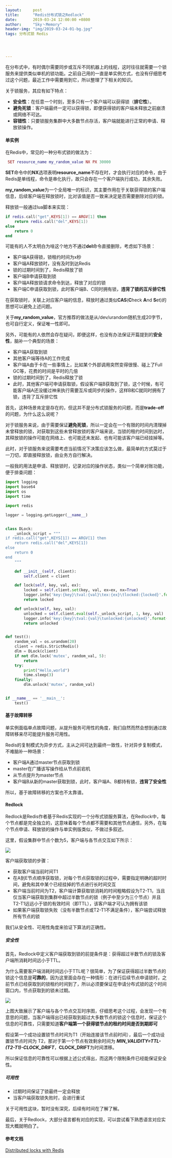 ```yaml
---
layout:     post
title:      "Redis分布式锁之Redlock"
date:       2019-03-24 12:00:00 +0800
author:     "Sky丶Memory"
header-img: "img/2019-03-24-01-bg.jpg"
tags: 分布式锁 Redis




---
```


在分布式中，有时偶尔需要同步或互斥不同机器上的线程，这时往往就需要一个锁服务来提供类似单机的锁功能。之前自己用的一直是单实例方式，也没有仔细思考过这个问题，最近工作中需要用到它，所以整理了下相关的知识。

关于锁服务，其应有如下特点：

- **安全性**：在任意一个时刻，至多只有一个客户端可以获得锁（**排它性**）。
- **避免死锁**：客户端最终一定可以获得锁，即便获得锁的客户端未释放之前崩溃或网络不可达。
- **容错性**：只要锁服务集群中大多数节点存活，客户端就能进行正常的申请、释放锁操作。

#### 单实例

在Redis中，常见的一种分布式锁的做法为：

```lua
 SET resource_name my_random_value NX PX 30000
```

**SET**命令中的**NX**选项表明**resource_name**不存在时，才会执行对应的命令，由于Redis是单线程，命令是串化执行，故只会存在一个客户端执行成功，其余失败。

**my_random_value**为一个全局唯一的标识，其主要作用在于关联获得锁的客户端信息，后续客户端在释放锁时，比对该值是否一致来决定是否需要删除对应的锁。

释放锁一般通过lua脚本来实现：

```lua
if redis.call("get",KEYS[1]) == ARGV[1] then
    return redis.call("del",KEYS[1])
else
    return 0
end
```

可能有的人不太明白为啥这个地方不通过**del**命令直接删除，考虑如下场景：

- 客户端A获得锁，锁租约时间为x秒
- 客户端A释放锁时，没有及时到达Redis
- 锁的过期时间到了，Redis释放了锁
- 客户端B申请获取到锁
- 客户端A释放锁请求命令到达，释放了对应的锁
- 客户端C申请获取到锁，此时客户端B、C同时拥有锁，**违背了锁的互斥排它性**

在获取锁时，关联上对应客户端的信息，释放时通过类似**CAS**(**C**heck **A**nd **S**et)的思想可以避免上述问题。

关于**my_random_value**，官方推荐的做法是从/dev/urandom随机生成20字节，也可自行定义，保证唯一性即可。

另外，可能有的人依然会存在疑问，即便这样，也没有办法保证开篇提到的**安全性**，脑补一个典型的场景：

- 客户端A获取到锁
- 其他客户端等待A的工作完成
- 客户端A由于卡在一些事情上，比如某个外部调用突然变得很慢、碰上了Full GC等，花费的时间是平时的几倍
- 锁的过期时间到了，Redis释放了锁
- 此时，其他客户端可申请获取锁，假设客户端B获取到了锁，这个时候，有可能客户端A还没缓过神来执行需要互斥或同步的操作，这样B和C就同时拥有了锁，违背了互斥排它性

首先，这种场景肯定是存在的，但这并不是分布式锁服务的问题，而是**trade-off**的问题，为什么这么说呢？

对于锁服务来说，由于需要保证**避免死锁**，所以一定会在一个有限的时间内清理掉未曾释放的锁，对获取到这些未曾释放锁的客户端来说，当锁的租约时间到达时，其释放锁的操作可能在网络上、也可能还未发起、也有可能该客户端已经挂掉等。

此时，对于锁服务来说需要考虑当前情况下决策应该怎么做，最简单的方式莫过于一刀切，即直接释放锁，由业务方自行解决。

一般我的用法是申请、释放锁时，记录对应的操作状态，类似一个简单对账功能，便于排查问题：

```python
import logging
import base64
import os
import time

import redis

logger = logging.getLogger(__name__)


class DLock:
    _unlock_script = """
if redis.call("get",KEYS[1]) == ARGV[1] then
    return redis.call("del",KEYS[1])
else
    return 0
end
    """

    def __init__(self, client):
        self.client = client

    def lock(self, key, val, ex):
        locked = self.client.set(key, val, ex=ex, nx=True)
        logger.info('key:{key}\tval:{val}\tex:{ex}\tlocked:{locked}'.format(key=key, val=base64.b64encode(val), ex=ex, locked=bool(locked)))
        return locked

    def unlock(self, key, val):
        unlocked = self.client.eval(self._unlock_script, 1, key, val)
        logger.info('key:{key}\tval:{val}\tunlocked:{unlocked}'.format(key=key, val=base64.b64encode(val), unlocked=bool(unlocked)))
        return unlocked


def test():
    random_val = os.urandom(20)
    client = redis.StrictRedis()
    dlm = DLock(client)
    if not dlm.lock('mutex', random_val, 5):
        return
    try:
        print("Hello,world")
        time.sleep(3)
    finally:
        dlm.unlock('mutex', random_val)


if __name__ == '__main__':
    test()

```



#### 基于故障转移

单实例面临单点故障问题，从提升服务可用性的角度，我们自然而然会想到通过故障转移来尽可能提升服务可用性。

Redis的复制模式为异步方式，主从之间可达到最终一致性，针对异步复制模式，不难脑补一种场景：

- 客户端A通过master节点获取到锁
- master在广播该写操作给从节点前宕机
- 从节点提升为master节点
- 客户端B从新的master获取到锁，此时，客户端A、B都持有锁，**违背了安全性**

所以，基于故障转移的方案也不太靠谱。

#### Redlock

Redlock是Redis作者基于Redis实现的一个分布式锁服务算法，在Redlock中，每个节点都是完全独立的，这意味着每个节点都不需要和其他节点通信，另外，在每个节点申请、释放锁的操作与单实例版类似，不做过多叙述。

这里，假设集群中节点个数为5，客户端与各节点交互如下所示：

![](/img/2019-03-24-01-01.jpg)

客户端获取锁的步骤：

- 获取客户端当前时间T1
- 在A到E节点顺序获取锁，对每个节点获取锁的过程中，需要指定明确的超时时间，避免和其中某个已经挂掉的节点进行长时间交互
- 客户端当前时间为T2，客户端计算获取锁消耗的时间粗略假设为T2-T1，当且仅当客户端获取到集群中超过半数节点的锁（例子中至少为三个节点）并且T2-T1远远小于锁的有效时间（即TTL），该客户端才可认为拥有该锁
- 如果客户端获取锁失败（没有半数节点或T2-T1不满足条件），客户端尝试释放所有节点的锁

我们从安全性、可用性角度来验证下算法的正确性。

##### 安全性

首先，Redlock中定义客户端获取到锁的前提条件是：获得超过半数节点的锁及客户端所消耗时间远小于TTL。

为什么需要客户端消耗时间远小于TTL呢？很简单，为了保证获得超过半数节点的锁这个信息是**可靠的**，因为这里面会存在一种情形：在进行后续节点申请锁时，之前节点已经获取到的锁租约时间到了，所以必须要保证在申请分布式锁的这个时间窗口内，节点获取到的锁未过期。

![](/img/2019-03-24-01-02.jpg)

上图大致展示了客户端与各个节点交互时序图，仔细思考这个过程，会发现一个有意思的问题，当客户端得出已经获取到超过大多数节点的锁这个信息时，保证这个信息的可靠性，只需要知道**客户端第一个获得锁节点的租约时间是否到期即可**

假设第一个成功设置锁节点时间为T1（开始连接该节点前时间），最后一个成功设置锁节点时间为 T2，那对于第一个节点有效剩余时间为 ***MIN_VALIDITY=TTL-(T2-T1)-CLOCK_DRIFT***，**CLOCK_DRIFT**为时间漂移。

所以保证信息的可靠性可以根据上述公式得出，而这两个限制条件已经能保证安全性。

##### 可用性

- 过期时间保证了锁最终一定会释放
- 当客户端获取锁失败时，会进行重试

关于可用性这块，暂时没有深究，后续有时间在了解了解。

最后，关于Redlock，大部分语言都有对应的实现，可以尝试看下熟悉语言对应实现大概就明白了。



#### 参考文档

[Distributed locks with Redis](https://redis.io/topics/distlock)